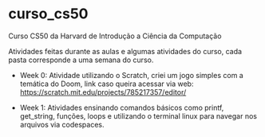 # curso_cs50
 Curso CS50 da Harvard de Introdução a Ciência da Computação

Atividades feitas durante as aulas e algumas atividades do curso, cada pasta corresponde a uma semana do curso.

- Week 0: Atividade utilizando o Scratch, criei um jogo simples com a temática do Doom, link caso queira acessar via web:
  https://scratch.mit.edu/projects/785217357/editor/
  
- Week 1: Atividades ensinando comandos básicos como printf, get_string, funções, loops e utilizando o terminal linux para navegar nos arquivos via codespaces.
